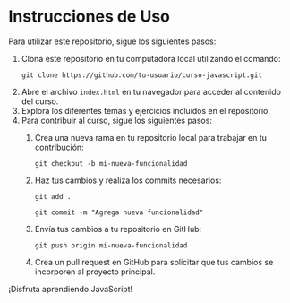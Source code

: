<!DOCTYPE html>
<html lang="es">
<head>
  <meta charset="UTF-8">
  <meta name="viewport" content="width=device-width, initial-scale=1.0">
</head>
<body>
  <div class="container">
    <h1>Instrucciones de Uso</h1>
    <p>Para utilizar este repositorio, sigue los siguientes pasos:</p>
    <ol>
      <li>Clona este repositorio en tu computadora local utilizando el comando:</li>
      <pre><code>git clone https://github.com/tu-usuario/curso-javascript.git</code></pre>
      <li>Abre el archivo <code>index.html</code> en tu navegador para acceder al contenido del curso.</li>
      <li>Explora los diferentes temas y ejercicios incluidos en el repositorio.</li>
      <li>Para contribuir al curso, sigue los siguientes pasos:</li>
      <ol>
        <li>Crea una nueva rama en tu repositorio local para trabajar en tu contribución:</li>
        <pre><code>git checkout -b mi-nueva-funcionalidad</code></pre>
        <li>Haz tus cambios y realiza los commits necesarios:</li>
        <pre><code>git add .</code></pre>
        <pre><code>git commit -m "Agrega nueva funcionalidad"</code></pre>
        <li>Envía tus cambios a tu repositorio en GitHub:</li>
        <pre><code>git push origin mi-nueva-funcionalidad</code></pre>
        <li>Crea un pull request en GitHub para solicitar que tus cambios se incorporen al proyecto principal.</li>
      </ol>
    </ol>
    <p>¡Disfruta aprendiendo JavaScript!</p>
  </div>
</body>
</html>
